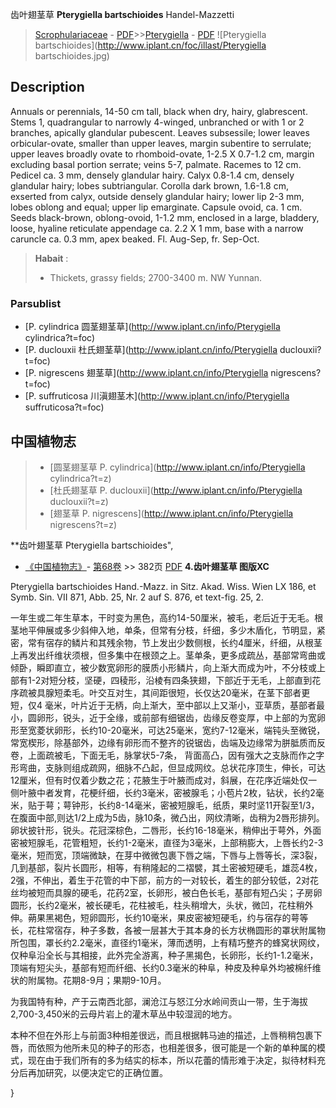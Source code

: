 齿叶翅茎草 **Pterygiella bartschioides** Handel-Mazzetti

> [Scrophulariaceae](http://www.iplant.cn/info/Scrophulariaceae?t=foc) - [PDF](http://www.iplant.cn/foc/pdf/Scrophulariaceae.pdf)>>[Pterygiella](http://www.iplant.cn/info/Pterygiella?t=foc) - [PDF](http://www.iplant.cn/foc/pdf/Pterygiella.pdf)
![Pterygiella bartschioides](http://www.iplant.cn/foc/illast/Pterygiella bartschioides.jpg)

## Description

Annuals or perennials, 14-50 cm tall, black when dry, hairy, glabrescent. Stems 1, quadrangular to narrowly 4-winged, unbranched or with 1 or 2 branches, apically glandular pubescent. Leaves subsessile; lower leaves orbicular-ovate, smaller than upper leaves, margin subentire to serrulate; upper leaves broadly ovate to rhomboid-ovate, 1-2.5 X 0.7-1.2 cm, margin excluding basal portion serrate; veins 5-7, palmate. Racemes to 12 cm. Pedicel ca. 3 mm, densely glandular hairy. Calyx 0.8-1.4 cm, densely glandular hairy; lobes subtriangular. Corolla dark brown, 1.6-1.8 cm, exserted from calyx, outside densely glandular hairy; lower lip 2-3 mm, lobes oblong and equal; upper lip emarginate. Capsule ovoid, ca. 1 cm. Seeds black-brown, oblong-ovoid, 1-1.2 mm, enclosed in a large, bladdery, loose, hyaline reticulate appendage ca. 2.2 X 1 mm, base with a narrow caruncle ca. 0.3 mm, apex beaked. Fl. Aug-Sep, fr. Sep-Oct.


> **Habait** : 
>* Thickets, grassy fields; 2700-3400 m. NW Yunnan.

### Parsublist

* [P.  cylindrica  圆茎翅茎草](http://www.iplant.cn/info/Pterygiella cylindrica?t=foc)
* [P.  duclouxii  杜氏翅茎草](http://www.iplant.cn/info/Pterygiella duclouxii?t=foc)
* [P.  nigrescens  翅茎草](http://www.iplant.cn/info/Pterygiella nigrescens?t=foc)
* [P.  suffruticosa  川滇翅茎木](http://www.iplant.cn/info/Pterygiella suffruticosa?t=foc)

## 中国植物志

> * [圆茎翅茎草  P.  cylindrica](http://www.iplant.cn/info/Pterygiella cylindrica?t=z)
> * [杜氏翅茎草  P.  duclouxii](http://www.iplant.cn/info/Pterygiella duclouxii?t=z)
> * [翅茎草  P.  nigrescens](http://www.iplant.cn/info/Pterygiella nigrescens?t=z)


**齿叶翅茎草 Pterygiella bartschioides",


* [《中国植物志》](http://www.iplant.cn/frps)- [第68卷](http://www.iplant.cn/frps/vol/68) >> 382页 [PDF](http://www.iplant.cn/frps/pdf/68/382.PDF)
**4.齿叶翅茎草 图版XC**

Pterygiella bartschioides Hand.-Mazz. in Sitz. Akad. Wiss. Wien LX 186, et Symb. Sin. VII 871, Abb. 25, Nr. 2 auf S. 876, et text-fig. 25, 2.

一年生或二年生草本，干时变为黑色，高约14-50厘米，被毛，老后近于无毛。根茎地平伸展或多少斜伸入地，单条，但常有分枝，纤细，多少木盾化，节明显，紧密，常有宿存的鳞片和其残余物，节上发出少数侧根，长约4厘米，纤细，从根茎上再发出纤维状须根，但多集中在根颈之上。茎单条，更多成疏丛，基部常弯曲或倾卧，瞬即直立，被少数宽卵形的膜质小形鳞片，向上渐大而成为叶，不分枝或上部有1-2对短分枝，坚硬，四稜形，沿棱有四条狭翅，下部近于无毛，上部直到花序疏被具腺短柔毛。叶交互对生，其间距很短，长仅达20毫米，在茎下部者更短，仅4 毫米，叶片近于无柄，向上渐大，至中部以上又渐小，亚草质，基部者最小，圆卵形，锐头，近于全缘，或前部有细锯齿，齿缘反卷变厚，中上部的为宽卵形至宽菱状卵形，长约10-20毫米，可达25毫米，宽约7-12毫米，端钝头至微锐，常宽楔形，除基部外，边缘有卵形而不整齐的锐锯齿，齿端及边缘常为胼胝质而反卷，上面疏被毛，下面无毛，脉掌状5-7条， 背面高凸，因有强大之支脉而作之字形弯曲，支脉则组成疏网，细脉不凸起，但显成网纹。总状花序顶生，伸长，可达12厘米，但有时仅着少数之花；花腋生于叶腋而成对，斜展，在花序近端处仅一侧叶腋中者发育，花梗纤细，长约3毫米，密被腺毛；小苞片2枚，钻状，长约2毫米，贴于萼；萼钟形，长约8-14毫米，密被短腺毛，纸质，果时坚11开裂至1/3，在腹面中部,则达1/2上成为5齿，脉10条，微凸出，网纹清晰，齿稍为2唇形排列。卵状披针形，锐头。花冠深棕色，二唇形，长约16-18毫米，稍伸出于萼外，外面密被短腺毛，花管粗短，长约1-2毫米，直径为3毫米，上部稍膨大，上唇长约2-3毫米，短而宽，顶端微缺，在芽中微微包裹下唇之端，下唇与上唇等长，深3裂，几到基部，裂片长圆形，相等，有稍隆起的二褶襞，其土密被短硬毛，雄蕊4枚，2强，不伸出，着生于花管的中下部，前方的一对较长，着生的部分较低，2对花丝均被短而具腺的硬毛，花药2室，长卵形，被白色长毛，基部有短凸尖；子房卵圆形，长约2毫米，被长硬毛，花柱被毛，柱头稍增大，头状，微凹，花柱稍外伸。蒴果黑褐色，短卵圆形，长约10毫米，果皮密被短硬毛，约与宿存的萼等长，花柱常宿存，种子多数，各被一层甚大于其本身的长方状椭圆形的罩状附属物所包围，罩长约2.2毫米，直径约1毫米，薄而透明，上有精巧整齐的蜂窝状网纹，仅种阜沿全长与其相接，此外完全游离，种子黑揭色，长卵形，长约1-1.2毫米，顶端有短尖头，基部有短而纤细、长约0.3毫米的种阜，种皮及种阜外均被棉纤维状的附属物。花期8-9月；果期9-10月。

为我国特有种，产于云南西北部，澜沧江与怒江分水岭间贡山一带，生于海拔2,700-3,450米的云母片岩上的灌木草丛中较湿润的地方。

本种不但在外形上与前面3种相差很远，而且根据韩马迪的描述，上唇稍稍包裹下唇，而依照为他所未见的种子的形态，也相差很多，很可能是一个新的单种属的模式，现在由于我们所有的多为结实的标本，所以花蕾的情形难于决定，拟待材料充分后再加研究，以便决定它的正确位置。

}